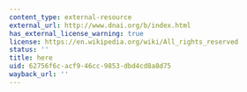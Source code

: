```yaml
---
content_type: external-resource
external_url: http://www.dnai.org/b/index.html
has_external_license_warning: true
license: https://en.wikipedia.org/wiki/All_rights_reserved
status: ''
title: here
uid: 62756f6c-acf9-46cc-9853-dbd4cd8a8d75
wayback_url: ''
---
```

